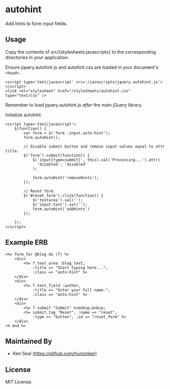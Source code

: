 # autohint

Add hints to form input fields.

## Usage

Copy the contents of src/{stylesheets:javascripts} to the corresponding directories in your application.

Ensure jquery.autohint.js and autohint.css are loaded in your document's `<head>`.

    <script type='text/javascript' src='/javascripts/jquery.autohint.js'></script>
    <link rel="stylesheet" href="/stylesheets/autohint.css" type="text/css" />

Remember to load jquery.autohint.js *after* the main jQuery library.

Initialize autohint. 

    <script type='text/javascript'>
        $(function() {
            var form = $('form :input.auto-hint');
            form.autoHint();
     
            // Disable submit button and remove input values equal to attr title.
            $('form').submit(function() {
                $('input[type=submit]', this).val('Processing...').attr(
                  'disabled', 'disabled'
                );
    
                form.autoHint('removeHints');
            });
    
            // Reset form.
            $('#reset_form').click(function() {
                $('textarea').val('');
                $('input:text').val('');
                form.autoHint('addHints')
            });
    
        });
    </script>

## Example ERB

    <%= form_for @blog do |f| %>
        <div>
            <%= f.text_area :blog_text, 
                :title => "Start typing here...",
                :class => "auto-hint" %>
        </div>
        <div>
            <%= f.text_field :author,
                :title => "Enter your full name.",
                :class => "auto-hint" %>
        </div> 
        <div>
            <%= f.submit "Submit" %>&nbsp;&nbsp;
            <%= submit_tag "Reset", :name => "reset", 
                :type => "button", :id => "reset_form" %>
        </div>
    <% end %>

## Maintained By

* Ken Seal (https://github.com/hunzinker)

## License

MIT License. 
